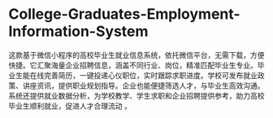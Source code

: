 # College-Graduates-Employment-Information-System
这款基于微信小程序的高校毕业生就业信息系统，依托微信平台，无需下载，方便快捷。它汇聚海量企业招聘信息，涵盖不同行业、岗位，精准匹配毕业生专业。毕业生能在线完善简历，一键投递心仪职位，实时跟踪求职进度。学校可发布就业政策、讲座资讯，提供职业规划指导。企业也能便捷筛选人才，与毕业生高效沟通。系统还提供就业数据分析，为学校教学、学生求职和企业招聘提供参考，助力高校毕业生顺利就业，促进人才合理流动 。 
